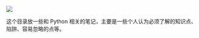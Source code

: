 ![](https://p99.pstatp.com/large/1b870002fead064aff93)

这个目录放一些和 Python 相关的笔记，主要是一些个人认为必须了解的知识点、陷阱、容易忽略的点等。